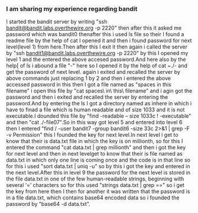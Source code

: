 ### I am sharing my experience regarding bandit
I started the bandit server by writing
"ssh bandit@bandit.labs.overthewire.org -p 2220"
then after this it asked me password  which was bandit0 thenafter this i used ls file so their I found a readme file by the help of cat 
I opened it and then i found password for next level(level 1) from here.Then after this I exit it then again i called the server by 
"ssh bandit1@bandit.labs.overthewire.org -p 2220"
by this I opened my level 1 and the entered the above accesed password.And here also by the help[ of ls i abound a file "-" here so I opened it by the help of cat ~./- and get the password of next level.
again i exited and recalled the server by above commands just replacing 1 by 2 and then i entered the above accessed password in this then I got a file named as "spaces in this filename" i open this file by 
"cat spaces\ in\ this\ filename" and i agin got the password and then i exited and recalled the server by entering the password.And by entering the ls I got a directory named as inhere in which i have to finad a file which is human readable and of size 1033 and it is not executable.I dounded this file by 
"find -readable – size 1033c ! -executable" and then "cat ./-file07".So in this way got level 5 and entered into level 6 then I entered  "find / -user bandit7 -group bandit6 -size 33c 2>&1 | grep -F -v Permission" this I founded the key for next level.In next level i get to know that their is data.txt file in which the key is on millionth, so for this I entered the command "cat data.txt | grep millionth" and then i got the key for next level and then in next levelget to know that 
their is file named as data.txt in which only one line is coming once and the code is in that line so for this i used "sort data.txt | uniq -u" so by this i got the key and entered in the next level.After this in level 9 the password for the next level is stored in the file data.txt in one of the few human-readable strings, beginning with several ‘=’ characters so for this used 
"strings data.txt | grep ==" so i get the key from here then I then for another it was written that the password is in a file data.txt, which contains base64 encoded data so i founded the password by "base64 -d data.txt".

